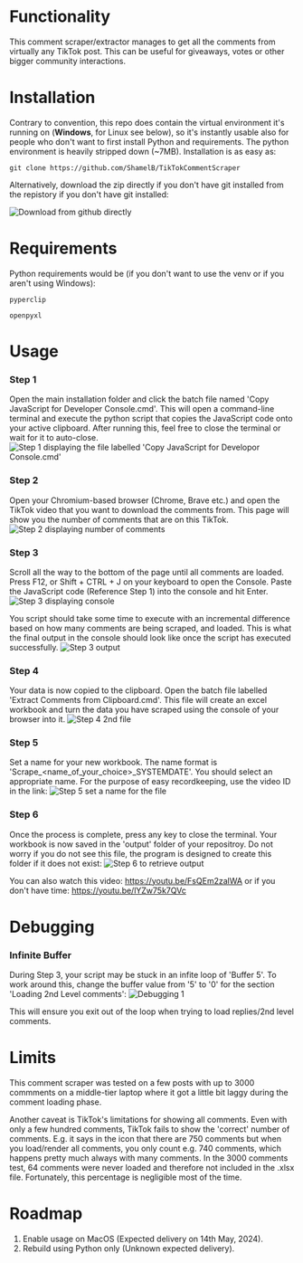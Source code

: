 # Functionality
This comment scraper/extractor manages to get all the comments
from virtually any TikTok post. This can be useful for giveaways, votes or other bigger
community interactions.

# Installation
Contrary to convention, this repo does contain the virtual environment it's
running on (**Windows**, for Linux see below), so it's instantly usable also for people who don't want to first install Python and requirements.
The python environment is heavily stripped down (\~7MB).
Installation is as easy as:

`git clone https://github.com/ShamelB/TikTokCommentScraper`

Alternatively, download the zip directly if you don't have git installed from the repistory if you don't have git installed:

![Download from github directly](https://prnt.sc/-GTjxZm45jic.png)


# Requirements
Python requirements would be (if you don't want to use the venv or if you aren't using Windows):

`pyperclip`

`openpyxl`

# Usage

### Step 1
Open the main installation folder and click the batch file named 'Copy JavaScript for Developer Console.cmd'.
This will open a command-line terminal and execute the python script that copies the JavaScript code onto your active clipboard.
After running this, feel free to close the terminal or wait for it to auto-close.
![Step 1 displaying the file labelled 'Copy JavaScript for Developor Console.cmd'](https://prnt.sc/_896Ix-rXVww)

### Step 2
Open your Chromium-based browser (Chrome, Brave etc.) and open the TikTok video that you want to download the comments from.
This page will show you the number of comments that are on this TikTok.
![Step 2 displaying number of comments](https://prnt.sc/rdzOFqlPoF7a)

### Step 3
Scroll all the way to the bottom of the page until all comments are loaded. 
Press F12, or Shift + CTRL + J on your keyboard to open the Console. Paste the JavaScript code (Reference Step 1) into the console and hit Enter.
![Step 3 displaying console](https://prnt.sc/qMm42VoOXiv8)

You script should take some time to execute with an incremental difference based on how many comments are being scraped, and loaded.
This is what the final output in the console should look like once the script has executed successfully.
![Step 3 output](https://prnt.sc/vHZsalAbaSdA)

### Step 4
Your data is now copied to the clipboard. Open the batch file labelled 'Extract Comments from Clipboard.cmd'.
This file will create an excel workbook and turn the data you have scraped using the console of your browser into it.
![Step 4 2nd file](https://prnt.sc/pHMQ8hOQJQPH)

### Step 5
Set a name for your new workbook. The name format is 'Scrape_<name_of_your_choice>_SYSTEMDATE'.
You should select an appropriate name. For the purpose of easy recordkeeping, use the video ID in the link:
![Step 5 set a name for the file](https://prnt.sc/0JDHknPAkJi4)

### Step 6
Once the process is complete, press any key to close the terminal.
Your workbook is now saved in the 'output' folder of your repositroy. Do not worry if you do not see this file, the program is designed to create this folder if it does not exist:
![Step 6 to retrieve output](https://prnt.sc/jSfOCDQ7OIIQ)

You can also watch this video: https://youtu.be/FsQEm2zalWA
or if you don't have time: https://youtu.be/lYZw75k7QVc

# Debugging

### Infinite Buffer
During Step 3, your script may be stuck in an infite loop of 'Buffer 5'. To work around this, change the buffer value from '5' to '0'
for the section 'Loading 2nd Level comments':
![Debugging 1](https://prnt.sc/8J5x52O294oD)

This will ensure you exit out of the loop when trying to load replies/2nd level comments.

# Limits

This comment scraper was tested on a few posts with up to 3000 commments on a
middle-tier laptop where it got a little bit laggy during the comment loading
phase.

Another caveat is TikTok's limitations for showing all comments. Even with
only a few hundred comments, TikTok fails to show the 'correct' number of
comments. E.g. it says in the icon that there are 750 comments but when you
load/render all comments, you only count e.g. 740 comments, which happens
pretty much always with many comments. In the 3000 comments test, 64 comments
were never loaded and therefore not included in the .xlsx file. Fortunately,
this percentage is negligible most of the time.

# Roadmap
1. Enable usage on MacOS (Expected delivery on 14th May, 2024).
2. Rebuild using Python only (Unknown expected delivery).
